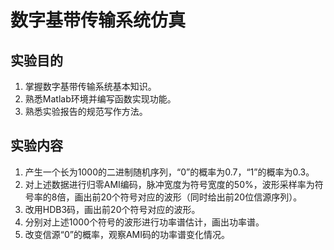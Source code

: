 # 数字基带传输系统仿真

## 实验目的

1. 掌握数字基带传输系统基本知识。
2. 熟悉Matlab环境并编写函数实现功能。
3. 熟悉实验报告的规范写作方法。

## 实验内容

1. 产生一个长为1000的二进制随机序列，“0”的概率为0.7，“1”的概率为0.3。
2. 对上述数据进行归零AMI编码，脉冲宽度为符号宽度的50%，波形采样率为符号率的8倍，画出前20个符号对应的波形（同时给出前20位信源序列）。
3. 改用HDB3码，画出前20个符号对应的波形。
4. 分别对上述1000个符号的波形进行功率谱估计，画出功率谱。
5. 改变信源“0”的概率，观察AMI码的功率谱变化情况。
